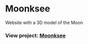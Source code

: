 # Moonksee

Website with a 3D model of the Moon

### View project: [Moonksee](https://kirephanov.github.io/Moonksee_Demo/)

